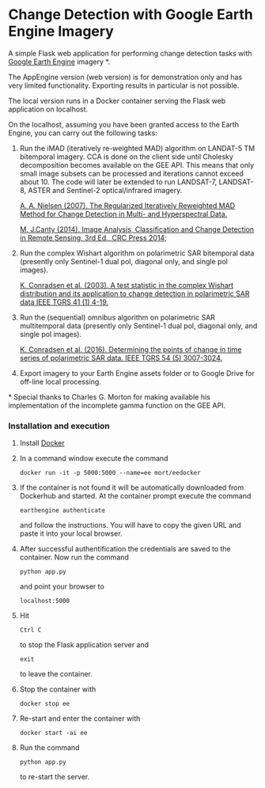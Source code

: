 # Change Detection with Google Earth Engine Imagery
A simple Flask web application for performing change detection tasks with 
<a href="https://developers.google.com/earth-engine/">Google Earth Engine</a> imagery *. 

The AppEngine version (web version) is for demonstration only and has very limited functionality.
Exporting results in particular is not possible.

The local version runs in a Docker container serving the Flask web application on localhost.

On the localhost, assuming you have been granted access to the Earth Engine, you can carry out the following tasks:

 1. Run the iMAD (iteratively re-weighted MAD) algorithm on LANDAT-5 TM bitemporal imagery. CCA is done on the client side 
 until Cholesky decomposition becomes available on the GEE API. This means that only small image subsets can be processed and iterations
 cannot exceed about 10. The code will later be extended to run LANDSAT-7, LANDSAT-8, ASTER 
 and Sentinel-2 optical/infrared imagery.
 
    <a href="http://www2.imm.dtu.dk/pubdb/views/publication_details.php?id=4695"> 
	A. A. Nielsen (2007). The Regularized Iteratively Reweighted MAD Method for Change Detection in Multi- and Hyperspectral Data.</a>

	<a href="http://www.amazon.com/Analysis-Classification-Change-Detection-Sensing/dp/1466570377/ref=dp_ob_title_bk"> M. J.Canty (2014). 
	Image Analysis, Classification and Change Detection in Remote Sensing, 3rd Ed., CRC Press 2014</a>; 
	
 2. Run the complex Wishart algorithm on polarimetric SAR bitemporal data (presently only Sentinel-1 dual pol, diagonal only, and single pol images).
 
	 <a href = "http://www2.imm.dtu.dk/pubdb/views/publication_details.php?id=1219"> 
	K. Conradsen et al. (2003). A test statistic in the complex Wishart distribution and its 
	application to change detection in polarimetric SAR data IEEE TGRS 41 (1) 4-19.</a>
	
	
 3. Run the (sequential) omnibus algorithm on polarimetric SAR multitemporal data (presently only Sentinel-1 dual pol, diagonal only, and single pol images).
 
	 <a href = "http://www2.imm.dtu.dk/pubdb/views/publication_details.php?id=6825"> 
	K. Conradsen et al. (2016). Determining the points of
	change in time series of polarimetric SAR data. IEEE TGRS 54 (5) 3007-3024.</a>

 3. Export imagery to your Earth Engine assets folder or to Google Drive for off-line local processing.
 
\* Special thanks to Charles G. Morton for making available his implementation of the incomplete gamma function on the  GEE API.

### Installation and execution

 1. Install <a href="https://docs.docker.com/">Docker</a>
 
 2. In a command window execute the command
 
 		docker run -it -p 5000:5000 --name=ee mort/eedocker 
 		
 3. If the container is not found it will be automatically downloaded from Dockerhub and
 started. At the container prompt execute the command
 
 		earthengine authenticate
 	
 	and follow the instructions. You will have to copy the given URL and paste it into your local browser.
 	
 4. After successful authentification the credentials are saved to the container. Now run the command
 
 		python app.py
 	
 	and point your browser to 
 	
 		localhost:5000
 		
 5. Hit 
 
 		Ctrl C 
 		
 	to stop the Flask application server and 
 
 		exit 
 		
 	to leave the container.
 
 6. Stop the container with
 
 		docker stop ee
 		
 7. Re-start and enter the container with
 
 		docker start -ai ee
 		
 8. Run the command
 
		python app.py
		
	to re-start the server.		
 		 		 		   		
 
 